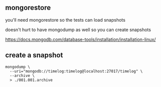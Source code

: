 

## mongorestore

you'll need mongorestore so the tests can load snapshots

doesn't hurt to have mongodump as well so you can create snapshots

https://docs.mongodb.com/database-tools/installation/installation-linux/

## create a snapshot

```
mongodump \
  --uri="mongodb://timelog:timelog@localhost:27017/timelog" \
  --archive \
  > ./001.001.archive
```
